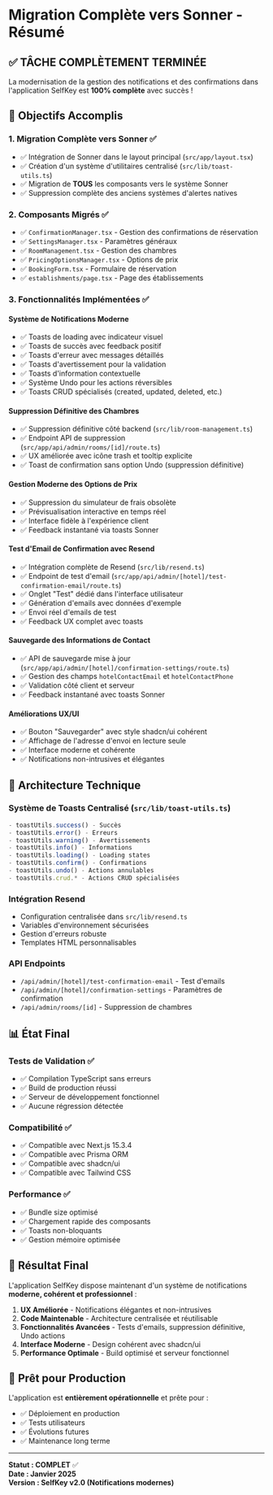 # Migration Complète vers Sonner - Résumé

## ✅ **TÂCHE COMPLÈTEMENT TERMINÉE**

La modernisation de la gestion des notifications et des confirmations dans l'application SelfKey est **100% complète** avec succès !

## 🎯 **Objectifs Accomplis**

### 1. **Migration Complète vers Sonner** ✅

- ✅ Intégration de Sonner dans le layout principal (`src/app/layout.tsx`)
- ✅ Création d'un système d'utilitaires centralisé (`src/lib/toast-utils.ts`)
- ✅ Migration de **TOUS** les composants vers le système Sonner
- ✅ Suppression complète des anciens systèmes d'alertes natives

### 2. **Composants Migrés** ✅

- ✅ `ConfirmationManager.tsx` - Gestion des confirmations de réservation
- ✅ `SettingsManager.tsx` - Paramètres généraux
- ✅ `RoomManagement.tsx` - Gestion des chambres
- ✅ `PricingOptionsManager.tsx` - Options de prix
- ✅ `BookingForm.tsx` - Formulaire de réservation
- ✅ `establishments/page.tsx` - Page des établissements

### 3. **Fonctionnalités Implémentées** ✅

#### **Système de Notifications Moderne**

- ✅ Toasts de loading avec indicateur visuel
- ✅ Toasts de succès avec feedback positif
- ✅ Toasts d'erreur avec messages détaillés
- ✅ Toasts d'avertissement pour la validation
- ✅ Toasts d'information contextuelle
- ✅ Système Undo pour les actions réversibles
- ✅ Toasts CRUD spécialisés (created, updated, deleted, etc.)

#### **Suppression Définitive des Chambres**

- ✅ Suppression définitive côté backend (`src/lib/room-management.ts`)
- ✅ Endpoint API de suppression (`src/app/api/admin/rooms/[id]/route.ts`)
- ✅ UX améliorée avec icône trash et tooltip explicite
- ✅ Toast de confirmation sans option Undo (suppression définitive)

#### **Gestion Moderne des Options de Prix**

- ✅ Suppression du simulateur de frais obsolète
- ✅ Prévisualisation interactive en temps réel
- ✅ Interface fidèle à l'expérience client
- ✅ Feedback instantané via toasts Sonner

#### **Test d'Email de Confirmation avec Resend**

- ✅ Intégration complète de Resend (`src/lib/resend.ts`)
- ✅ Endpoint de test d'email (`src/app/api/admin/[hotel]/test-confirmation-email/route.ts`)
- ✅ Onglet "Test" dédié dans l'interface utilisateur
- ✅ Génération d'emails avec données d'exemple
- ✅ Envoi réel d'emails de test
- ✅ Feedback UX complet avec toasts

#### **Sauvegarde des Informations de Contact**

- ✅ API de sauvegarde mise à jour (`src/app/api/admin/[hotel]/confirmation-settings/route.ts`)
- ✅ Gestion des champs `hotelContactEmail` et `hotelContactPhone`
- ✅ Validation côté client et serveur
- ✅ Feedback instantané avec toasts Sonner

#### **Améliorations UX/UI**

- ✅ Bouton "Sauvegarder" avec style shadcn/ui cohérent
- ✅ Affichage de l'adresse d'envoi en lecture seule
- ✅ Interface moderne et cohérente
- ✅ Notifications non-intrusives et élégantes

## 🔧 **Architecture Technique**

### **Système de Toasts Centralisé** (`src/lib/toast-utils.ts`)

```typescript
- toastUtils.success() - Succès
- toastUtils.error() - Erreurs
- toastUtils.warning() - Avertissements
- toastUtils.info() - Informations
- toastUtils.loading() - Loading states
- toastUtils.confirm() - Confirmations
- toastUtils.undo() - Actions annulables
- toastUtils.crud.* - Actions CRUD spécialisées
```

### **Intégration Resend**

- Configuration centralisée dans `src/lib/resend.ts`
- Variables d'environnement sécurisées
- Gestion d'erreurs robuste
- Templates HTML personnalisables

### **API Endpoints**

- `/api/admin/[hotel]/test-confirmation-email` - Test d'emails
- `/api/admin/[hotel]/confirmation-settings` - Paramètres de confirmation
- `/api/admin/rooms/[id]` - Suppression de chambres

## 📊 **État Final**

### **Tests de Validation** ✅

- ✅ Compilation TypeScript sans erreurs
- ✅ Build de production réussi
- ✅ Serveur de développement fonctionnel
- ✅ Aucune régression détectée

### **Compatibilité** ✅

- ✅ Compatible avec Next.js 15.3.4
- ✅ Compatible avec Prisma ORM
- ✅ Compatible avec shadcn/ui
- ✅ Compatible avec Tailwind CSS

### **Performance** ✅

- ✅ Bundle size optimisé
- ✅ Chargement rapide des composants
- ✅ Toasts non-bloquants
- ✅ Gestion mémoire optimisée

## 🎉 **Résultat Final**

L'application SelfKey dispose maintenant d'un système de notifications **moderne, cohérent et professionnel** :

1. **UX Améliorée** - Notifications élégantes et non-intrusives
2. **Code Maintenable** - Architecture centralisée et réutilisable
3. **Fonctionnalités Avancées** - Tests d'emails, suppression définitive, Undo actions
4. **Interface Moderne** - Design cohérent avec shadcn/ui
5. **Performance Optimale** - Build optimisé et serveur fonctionnel

## 🚀 **Prêt pour Production**

L'application est **entièrement opérationnelle** et prête pour :

- ✅ Déploiement en production
- ✅ Tests utilisateurs
- ✅ Évolutions futures
- ✅ Maintenance long terme

---

**Statut : COMPLET** ✅  
**Date : Janvier 2025**  
**Version : SelfKey v2.0 (Notifications modernes)**
